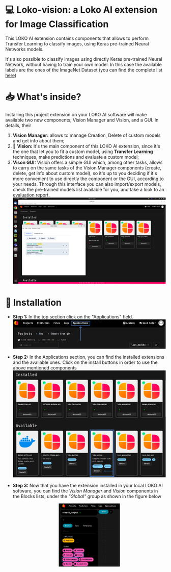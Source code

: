 # :computer: Loko-vision: a Loko AI  extension for Image Classification



This LOKO AI extension contains components that allows to perform Transfer Learning to classify images, using Keras pre-trained Neural Networks models. 


It's also possible to classify images using directly Keras pre-trained Neural Network, without having to train your own model. In this case the available labels are the ones of the ImageNet Dataset (you can find the complete list [here](https://gist.github.com/yrevar/942d3a0ac09ec9e5eb3a)) 


# :inbox_tray: What's inside?

Installing this project extension on your LOKO AI software will make available two new components, Vision Manager and Vision, and a GUI. In details, their 

1. **Vision Manager:** allows to manage Creation, Delete of custom models and get info about them;
2. :crystal_ball: **Vision:** it's the main component of this LOKO AI extension, since it's the one that let you to fit a custom model, using **Transfer Learning** techniques, make predictions and evaluate a custom model;
3. **Vison GUI:** Vision offers a simple GUI which, among other tasks, allows to carry on the same tasks of the Vision Manager components (create, delete, get info about custom model), so it's up to you deciding if it's more convenient to use directly the component or the GUI, according to your needs. Through this interface you can also import/export models, check the pre-trained models list available for you, and take a look to an evaluation report.![Screenshot of the GUI](resources/vision_gui_img.png)


# :electric_plug: Installation

- **Step 1:** In the top section click on the "Applications" field. ![application section](resources/applications_section.png)

- **Step 2:** In the Applications section, you can find the installed extensions and the available ones. Click on the install buttons in order to use the above mentioned components
![](resources/applications_screen.png)

- **Step 3:** Now that you have the extension installed in your local LOKO AI software, you can find the _Vision Manager_ and _Vision_ components in the Blocks lists, under the _"Global"_ group as shown in the figure below <p align="center"><img src="resources/global_extensions.png" alt="Global extensions" width="40%" height="30%" title="Global extensions" /> </p>


[comment]: <> (![]&#40;resources/global_extensions.png&#41;)
